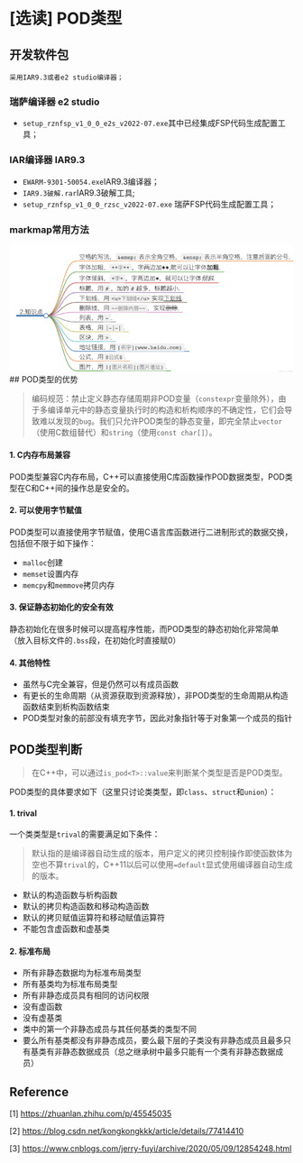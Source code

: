 # [选读] POD类型

## 开发软件包

    采用IAR9.3或者e2 studio编译器；

### 瑞萨编译器 e2 studio

* `setup_rznfsp_v1_0_0_e2s_v2022-07.exe`其中已经集成FSP代码生成配置工具；

### IAR编译器 IAR9.3

* `EWARM-9301-50054.exe`IAR9.3编译器；
* `IAR9.3破解.rar`IAR9.3破解工具;
* `setup_rznfsp_v1_0_0_rzsc_v2022-07.exe` 瑞萨FSP代码生成配置工具；

### markmap常用方法
<img src="images/markmap.jpg"> 
## POD类型的优势

> 编码规范：禁止定义静态存储周期非POD变量（`constexpr`变量除外），由于多编译单元中的静态变量执行时的构造和析构顺序的不确定性，它们会导致难以发现的`bug`。我们只允许POD类型的静态变量，即完全禁止`vector`（使用C数组替代）和`string`（使用`const char[]`）。

#### 1. C内存布局兼容

POD类型兼容C内存布局，C++可以直接使用C库函数操作POD数据类型，POD类型在C和C++间的操作总是安全的。

#### 2. 可以使用字节赋值

POD类型可以直接使用字节赋值，使用C语言库函数进行二进制形式的数据交换，包括但不限于如下操作：

* `malloc`创建
* `memset`设置内存
* `memcpy`和`memmove`拷贝内存

#### 3. 保证静态初始化的安全有效

静态初始化在很多时候可以提高程序性能，而POD类型的静态初始化非常简单（放入目标文件的`.bss`段，在初始化时直接赋0）

#### 4. 其他特性

* 虽然与C完全兼容，但是仍然可以有成员函数
* 有更长的生命周期（从资源获取到资源释放），非POD类型的生命周期从构造函数结束到析构函数结束
* POD类型对象的前部没有填充字节，因此对象指针等于对象第一个成员的指针

## POD类型判断

>  在C++中，可以通过`is_pod<T>::value`来判断某个类型是否是POD类型。

POD类型的具体要求如下（这里只讨论类类型，即`class`、`struct`和`union`）：

#### 1. trival

一个类类型是`trival`的需要满足如下条件：

> 默认指的是编译器自动生成的版本，用户定义的拷贝控制操作即使函数体为空也不算`trival`的，C++11以后可以使用`=default`显式使用编译器自动生成的版本。

* 默认的构造函数与析构函数
* 默认的拷贝构造函数和移动构造函数
* 默认的拷贝赋值运算符和移动赋值运算符
* 不能包含虚函数和虚基类

#### 2. 标准布局

* 所有非静态数据均为标准布局类型
* 所有基类均为标准布局类型
* 所有非静态成员具有相同的访问权限
* 没有虚函数
* 没有虚基类
* 类中的第一个非静态成员与其任何基类的类型不同
* 要么所有基类都没有非静态成员，要么最下层的子类没有非静态成员且最多只有基类有非静态数据成员（总之继承树中最多只能有一个类有非静态数据成员）

## Reference

[1] https://zhuanlan.zhihu.com/p/45545035

[2] https://blog.csdn.net/kongkongkkk/article/details/77414410

[3] https://www.cnblogs.com/jerry-fuyi/archive/2020/05/09/12854248.html